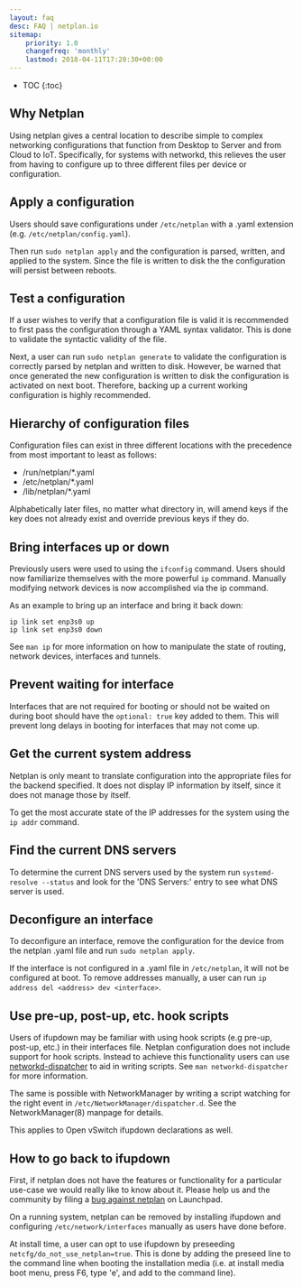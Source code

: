 ```yaml
---
layout: faq
desc: FAQ | netplan.io
sitemap:
    priority: 1.0
    changefreq: 'monthly'
    lastmod: 2018-04-11T17:20:30+00:00
---
```


* TOC
{:toc}

## Why Netplan

Using netplan gives a central location to describe simple to complex networking configurations that function from Desktop to Server and from Cloud to IoT. Specifically, for systems with networkd, this relieves the user from having to configure up to three different files per device or configuration.

## Apply a configuration

Users should save configurations under `/etc/netplan` with a .yaml extension (e.g. `/etc/netplan/config.yaml`).

Then run `sudo netplan apply` and the configuration is parsed, written, and applied to the system. Since the file is written to disk the the configuration will persist between reboots.

## Test a configuration

If a user wishes to verify that a configuration file is valid it is recommended to first pass the configuration through a YAML syntax validator. This is done to validate the syntactic validity of the file.

Next, a user can run `sudo netplan generate` to validate the configuration is correctly parsed by netplan and written to disk. However, be warned that once generated the new configuration is written to disk the configuration is activated on next boot. Therefore, backing up a current working configuration is highly recommended.

## Hierarchy of configuration files

Configuration files can exist in three different locations with the precedence from most important to least as follows:

* /run/netplan/*.yaml
* /etc/netplan/*.yaml
* /lib/netplan/*.yaml

Alphabetically later files, no matter what directory in, will amend keys if the key does not already exist and override previous keys if they do.

## Bring interfaces up or down

Previously users were used to using the `ifconfig` command. Users should now familiarize themselves with the more powerful `ip` command. Manually modifying network devices is now accomplished via the ip command.

As an example to bring up an interface and bring it back down:

```shell
ip link set enp3s0 up
ip link set enp3s0 down
```

See `man ip` for more information on how to manipulate the state of routing, network devices, interfaces and tunnels.

## Prevent waiting for interface

Interfaces that are not required for booting or should not be waited on during boot should have the `optional: true` key added to them. This will prevent long delays in booting for interfaces that may not come up.

## Get the current system address

Netplan is only meant to translate configuration into the appropriate files for the backend specified. It does not display IP information by itself, since it does not manage those by itself.

To get the most accurate state of the IP addresses for the system using the `ip addr` command.

## Find the current DNS servers

To determine the current DNS servers used by the system run `systemd-resolve --status` and look for the 'DNS Servers:' entry to see what DNS server is used.

## Deconfigure an interface

To deconfigure an interface, remove the configuration for the device from the netplan .yaml file and run `sudo netplan apply`.

If the interface is not configured in a .yaml file in `/etc/netplan`, it will not be configured at boot. To remove addresses manually, a user can run `ip address del <address> dev <interface>`.

## Use pre-up, post-up, etc. hook scripts

Users of ifupdown may be familiar with using hook scripts (e.g pre-up, post-up, etc.) in their interfaces file. Netplan configuration does not include support for hook scripts. Instead to achieve this functionality users can use [networkd-dispatcher](https://github.com/craftyguy/networkd-dispatcher) to aid in writing scripts. See `man networkd-dispatcher` for more information.

The same is possible with NetworkManager by writing a script watching for the right event in `/etc/NetworkManager/dispatcher.d`. See the NetworkManager(8) manpage for details.

This applies to Open vSwitch ifupdown declarations as well.

## How to go back to ifupdown

First, if netplan does not have the features or functionality for a particular use-case we would really like to know about it. Please help us and the community by filing a [bug against netplan](https://bugs.launchpad.net/netplan/+filebug) on Launchpad.

On a running system, netplan can be removed by installing ifupdown and configuring `/etc/network/interfaces` manually as users have done before.

At install time, a user can opt to use ifupdown by preseeding `netcfg/do_not_use_netplan=true`. This is done by adding the preseed line to the command line when booting the installation media (i.e. at install media boot menu, press F6, type 'e', and add to the command line).

